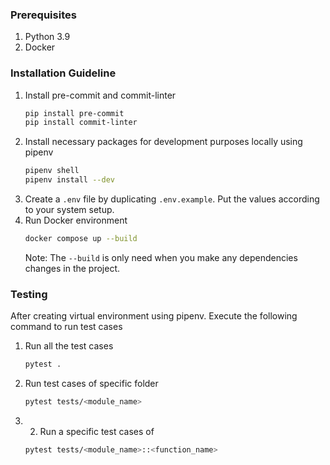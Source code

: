 ### Prerequisites
1. Python 3.9
2. Docker

### Installation Guideline
1. Install pre-commit and commit-linter
   ```sh
   pip install pre-commit
   pip install commit-linter
   ```
2. Install necessary packages for development purposes locally using pipenv
   ```sh
   pipenv shell
   pipenv install --dev
   ```
3. Create a `.env` file by duplicating `.env.example`. Put the values according to your system setup.
4. Run Docker environment
   ```sh
   docker compose up --build
   ```
   Note: The `--build` is only need when you make any dependencies changes in the project.


### Testing
After creating virtual environment using pipenv. Execute the following command to run test cases
1. Run all the test cases
   ```sh
   pytest .
   ```
2. Run test cases of specific folder
   ```sh
   pytest tests/<module_name>
   ```
3. 2. Run a specific test cases of
   ```sh
   pytest tests/<module_name>::<function_name>
   ```
